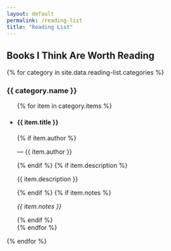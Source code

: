 ```yaml
---
layout: default
permalink: /reading-list
title: "Reading List"
---
```


<section class="reading-list">
  <h2 class="section-heading">Books I Think Are Worth Reading</h2>
  {% for category in site.data.reading-list.categories %}
    <div class="reading-category">
      <h3 class="category-heading">{{ category.name }}</h3>
      <ul class="reading-items">
        {% for item in category.items %}
          <li class="reading-item">
            <h4 class="reading-title">{{ item.title }}</h4>
            {% if item.author %}
              <p class="reading-author">&mdash; {{ item.author }}</p>
            {% endif %}
            {% if item.description %}
              <p class="reading-description">{{ item.description }}</p>
            {% endif %}
            {% if item.notes %}
              <p class="reading-notes"><em>{{ item.notes }}</em></p>
            {% endif %}
          </li>
        {% endfor %}
      </ul>
    </div>
  {% endfor %}
</section>
